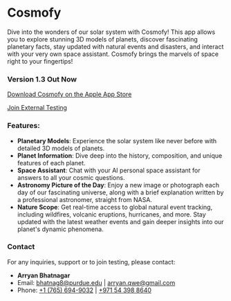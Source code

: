 # Cosmofy

Dive into the wonders of our solar system with Cosmofy! This app allows you to explore stunning 3D models of planets, discover fascinating planetary facts, stay updated with natural events and disasters, and interact with your very own space assistant. Cosmofy brings the marvels of space right to your fingertips!

### Version 1.3 Out Now

[Download Cosmofy on the Apple App Store](https://apple.co/49sCoM0)

[Join External Testing](https://apple.co/49pVuCy)

### Features:
- **Planetary Models**: Experience the solar system like never before with detailed 3D models of planets.
- **Planet Information**: Dive deep into the history, composition, and unique features of each planet.
- **Space Assistant**: Chat with your AI personal space assistant for answers to all your cosmic questions.
- **Astronomy Picture of the Day**: Enjoy a new image or photograph each day of our fascinating universe, along with a brief explanation written by a professional astronomer, straight from NASA.
- **Nature Scope**: Get real-time access to global natural event tracking, including wildfires, volcanic eruptions, hurricanes, and more. Stay updated with the latest weather events and gain deeper insights into our planet's dynamic phenomena.



### Contact

For any inquiries, support or to join testing, please contact:
- **Arryan Bhatnagar**
- Email: [bhatnag8@purdue.edu](mailto:bhatnag8@purdue.edu) | [arryan.qwe@gmail.com](mailto:arryan.qwe@gmail.com)
- Phone: [+1 (765) 694-9032](tel:+17656949032) | [+971 54 398 8640](tel:+971543988640)

